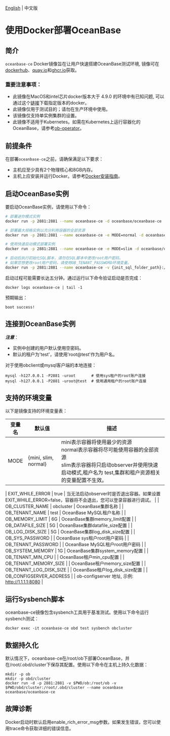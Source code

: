 [English](./README.md) | 中文版
# 使用Docker部署OceanBase

## 简介

`oceanbase-ce` Docker镜像旨在让用户快速搭建OceanBase测试环境, 镜像可在[dockerhub](https://hub.docker.com/r/oceanbase/oceanbase-ce)、[quay.io](https://quay.io/repository/oceanbase/oceanbase-ce)和[ghcr.io](https://ghcr.io/oceanbase/oceanbase-ce)获取。

### 重要注意事项：
- 此镜像在MacOS和intel芯片docker版本大于 4.9.0 的环境中有已知问题, 可以通过这个[链接](https://desktop.docker.com/mac/main/amd64/81317/Docker.dmg?_gl=17jelfd_gcl_auOTk5Nzk0MDUwLjE3MTE4ODMyNzM._gaNDQyMjE1MDE5LjE3MTE4ODMyNzQ._ga_XJWPQMJYHQ*MTcxOTIxOTEwMy4xMS4xLjE3MTkyMjEwMTAuNjAuMC4w)下载指定版本的docker。
- 此镜像仅用于测试目的；请勿在生产环境中使用。
- 该镜像仅支持单实例集群的设置。
- 此镜像不适用于Kubernetes。如需在Kubernetes上运行容器化的OceanBase，请参考[ob-operator](https://github.com/oceanbase/ob-operator)。

## 前提条件

在部署`oceanbase-ce`之前，请确保满足以下要求：
- 主机应至少具有2个物理核心和8GB内存。
- 主机上应安装并运行Docker。请参考[Docker安装指南](https://docs.docker.com/get-docker/)。

## 启动OceanBase实例

要启动OceanBase实例，请使用以下命令：

```bash
# 部署迷你模式实例
docker run -p 2881:2881 --name oceanbase-ce -d oceanbase/oceanbase-ce

# 部署最大规格实例以充分利用容器的全部资源
docker run -p 2881:2881 --name oceanbase-ce -e MODE=normal -d oceanbase/oceanbase-ce

# 使用快速启动模式部署实例
docker run -p 2881:2881 --name oceanbase-ce -e MODE=slim -d oceanbase/oceanbase-ce

# 启动后执行初始化SQL脚本，请勿在SQL脚本中更改root用户密码。
# 如果您想更改root用户密码，请使用OB_TENANT_PASSWORD环境变量。
docker run -p 2881:2881 --name oceanbase-ce -v {init_sql_folder_path}:/root/boot/init.d -d oceanbase/oceanbase-ce
```

启动过程可能需要长达五分钟。通过运行以下命令验证启动是否完成：

```
docker logs oceanbase-ce | tail -1
```

预期输出：
```
boot success!
```

## 连接到OceanBase实例
***注意***：
- 实例中创建的用户默认使用空密码。
- 默认的租户为'test'，请使用'root@test'作为用户名。

对于使用obclient或mysql客户端的本地连接：
```
mysql -h127.0.0.1 -P2881 -uroot       # 使用sys租户的root账户连接
mysql -h127.0.0.1 -P2881 -uroot@test  # 使用通用租户的root账户连接
```

## 支持的环境变量
以下是镜像支持的环境变量表：

| 变量名                  | 默认值               | 描述                                                                                                                                                                                                                                                                                                                                                                                                       |
|-------------------------|----------------------|------------------------------------------------------------------------------------------------------------------------------------------------------------------------------------------------------------------------------------------------------------------------------------------------------------------------------------------------------------------------------------------------------------|
| MODE                    | {mini, slim, normal} | mini表示容器将使用最少的资源<br>normal表示容器将尽可能使用容器的全部资源<br>slim表示容器将只启动observer并使用快速启动模式,租户名为 test,集群和租户资源相关的变量配置不生效。 |

| EXIT_WHILE_ERROR        | true                 | 当无法启动observer时是否退出容器。如果设置EXIT_WHILE_ERROR=false，容器将不会退出，您可以登录容器进行调试。                                                                                                                                                                                                                                                                                                 |
| OB_CLUSTER_NAME         | obcluster            | OceanBase集群名称                                                                                                                                                                                                                                                                                                                                                                                           |
| OB_TENANT_NAME          | test                 | OceanBase MySQL租户名称                                                                                                                                                                                                                                                                                                                                                                                     |
| OB_MEMORY_LIMIT         | 6G                   | OceanBase集群memory_limit配置                                                                                                                                                                                                                                                                                                                                                                               |
| OB_DATAFILE_SIZE        | 5G                   | OceanBase集群datafile_size配置                                                                                                                                                                                                                                                                                                                                                                              |
| OB_LOG_DISK_SIZE        | 5G                   | OceanBase集群log_disk_size配置                                                                                                                                                                                                                                                                                                                                                                              |
| OB_SYS_PASSWORD         |                      | OceanBase sys租户root用户密码                                                                                                                                                                                                                                                                                                                                                                               |
| OB_TENANT_PASSWORD      |                      | OceanBase MySQL租户root用户密码                                                                                                                                                                                                                                                                                                                                                                             |
| OB_SYSTEM_MEMORY        | 1G                   | OceanBase集群system_memory配置                                                                                                                                                                                                                                                                                                                                                                              |
| OB_TENANT_MIN_CPU      |                      | OceanBase租户min_cpu配置                                                                                                                                                                                                                                                                                                                                                                                   |
| OB_TENANT_MEMORY_SIZE   |                      | OceanBase租户memory_size配置                                                                                                                                                                                                                                                                                                                                                                                |
| OB_TENANT_LOG_DISK_SIZE |                      | OceanBase租户log_disk_size配置                                                                                                                                                                                                                                                                                                                                                                              |
| OB_CONFIGSERVER_ADDRESS |                      | ob-configserver 地址, 示例: http://1.1.1.1:8080                                                                                                                                                                                                                                                                                                                                                                                                       |

## 运行Sysbench脚本
oceanbase-ce镜像包含sysbench工具用于基准测试。使用以下命令运行sysbench测试：
```
docker exec -it oceanbase-ce obd test sysbench obcluster
```

## 数据持久化
默认情况下，oceanbase-ce在/root/ob下部署OceanBase，并在/root/.obd/cluster下保存其配置。使用以下命令在主机上持久化数据：

```
mkdir -p ob
mkdir -p obd/cluster
docker run -d -p 2881:2881 -v $PWD/ob:/root/ob -v $PWD/obd/cluster:/root/.obd/cluster --name oceanbase oceanbase/oceanbase-ce
```

## 故障诊断
Docker启动时默认启用enable_rich_error_msg参数。如果发生错误，您可以使用trace命令获取详细的错误信息。
